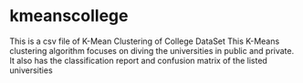 # kmeanscollege
This is a csv file of K-Mean Clustering of College DataSet
This K-Means clustering algorithm focuses on diving the universities in public and private. It also has the classification report
and confusion matrix of the listed universities
